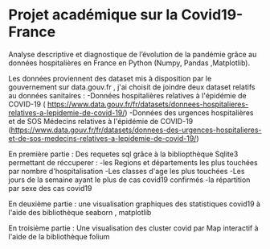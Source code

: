 # Projet académique sur la Covid19-France
Analyse descriptive et diagnostique de l’évolution de la pandémie grâce au  données hospitalières en France en Python (Numpy, Pandas ,Matplotlib).

Les données proviennent des dataset mis à disposition par le gouvernement sur data.gouv.fr , j'ai choisit de joindre deux dataset relatifs au données sanitaires : 
   -Données hospitalières relatives à l'épidémie de COVID-19 ( https://www.data.gouv.fr/fr/datasets/donnees-hospitalieres-relatives-a-lepidemie-de-covid-19/) 
   -Données des urgences hospitalières et de SOS Médecins relatives à l'épidémie de COVID-19 (https://www.data.gouv.fr/fr/datasets/donnees-des-urgences-hospitalieres-et-de-sos-medecins-relatives-a-lepidemie-de-covid-19/)


En première partie :
Des requetes sql grâce à la bibliopthèque Sqlite3 permettant de réccuperer : 
-les Regions et départements  les plus touchées par nombre d'hospitalisation 
-Les classes d'age les plus touchées 
-Les jours de la semaine ayant le plus de cas covid19 confirmés
-la répartition par sexe des cas covid19

En deuxième partie : 
une visualisation graphiques des statistiques covid19 à l'aide des bibliothèque seaborn , matplotlib 

En troisième partie : 
Une visualisation des cluster covid  par Map interactif à l'aide de la bibliothèque folium 
